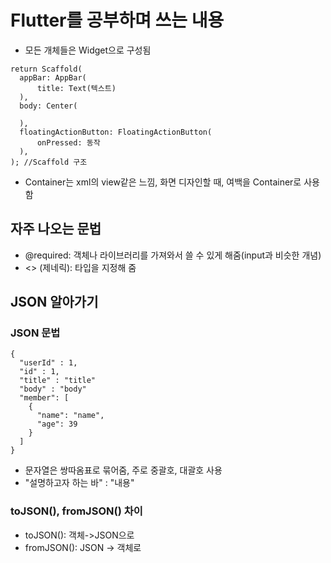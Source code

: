 # Flutter를 공부하며 쓰는 내용

* 모든 개체들은 Widget으로 구성됨

~~~
return Scaffold(
  appBar: AppBar(
      title: Text(텍스트)
  ),
  body: Center(

  ),
  floatingActionButton: FloatingActionButton(
      onPressed: 동작
  ),
); //Scaffold 구조

~~~

* Container는 xml의 view같은 느낌, 화면 디자인할 때, 여백을 Container로 사용함

## 자주 나오는 문법
* @required: 객체나 라이브러리를 가져와서 쓸 수 있게 해줌(input과 비슷한 개념)
* <> (제네릭): 타입을 지정해 줌

## JSON 알아가기

### JSON 문법

~~~
{
  "userId" : 1,
  "id" : 1,
  "title" : "title"
  "body" : "body"
  "member": [
    {
      "name": "name",
      "age": 39
    }
  ]
}
~~~
* 문자열은 쌍따옴표로 묶어줌, 주로 중괄호, 대괄호 사용
* "설명하고자 하는 바" : "내용"

### toJSON(), fromJSON() 차이
* toJSON(): 객체->JSON으로
* fromJSON(): JSON -> 객체로
